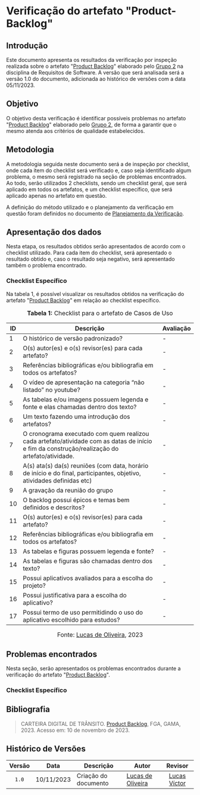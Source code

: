# Verificação do artefato "Product-Backlog"

## Introdução

Este documento apresenta os resultados da verificação por inspeção realizada sobre o artefato "[Product Backlog](https://requisitos-de-software.github.io/2023.2-Carteira_Digital_de_Transito/modelagem/agil/backlog/)" elaborado pelo [Grupo 2](https://requisitos-de-software.github.io/2023.2-Carteira_Digital_de_Transito/) na disciplina de Requisitos de Software. A versão que será analisada será a versão 1.0 do documento, adicionada ao histórico de versões com a data 05/11/2023.

## Objetivo

O objetivo desta verificação é identificar possíveis problemas no artefato "[Product Backlog](https://requisitos-de-software.github.io/2023.2-Carteira_Digital_de_Transito/modelagem/agil/backlog/)" elaborado pelo [Grupo 2](https://requisitos-de-software.github.io/2023.2-Carteira_Digital_de_Transito/), de forma a garantir que o mesmo atenda aos critérios de qualidade estabelecidos.

## Metodologia

A metodologia seguida neste documento será a de inspeção por checklist, onde cada item do checklist será verificado e, caso seja identificado algum problema, o mesmo será registrado na seção de problemas encontrados. Ao todo, serão utilizados 2 checklists, sendo um checklist geral, que será aplicado em todos os artefatos, e um checklist específico, que será aplicado apenas no artefato em questão.

A definição do método utilizado e o planejamento da verificação em questão foram definidos no documento de [Planejamento da Verificação](https://github.com/Requisitos-de-Software/2023.2-Economia-DF/blob/main/docs/verificacao/Grupo-02/Entrega-03/planejamento-verificacao-e3-grupo2.md).


## Apresentação dos dados

Nesta etapa, os resultados obtidos serão apresentados de acordo com o checklist utilizado. Para cada item do checklist, será apresentado o resultado obtido e, caso o resultado seja negativo, será apresentado também o problema encontrado.


### Checklist Específico

Na tabela 1, é possível visualizar os resultados obtidos na verificação do artefato "[Product Backlog](https://requisitos-de-software.github.io/2023.2-Carteira_Digital_de_Transito/modelagem/agil/backlog/)" em relação ao checklist específico.

<div align="center">
<font size="3"><p style="text-align: center"><b>Tabela 1:</b> Checklist para o artefato de Casos de Uso</p></font>


<table>
  <thead>
    <tr>
      <th>ID</th>
      <th>Descrição</th>
      <th>Avaliação</th>
    </tr>
  </thead>
  <tbody>
    <tr>
      <td>1</td>
      <td>O histórico de versão padronizado?</td>
      <td>-</td>
    </tr>
    <tr>
      <td>2</td>
      <td>O(s) autor(es) e o(s) revisor(es) para cada artefato?	</td>
      <td>-</td>
    </tr>
    <tr>
      <td>3</td>
      <td>Referências bibliográficas e/ou bibliografia em todos os artefatos?	</td>
      <td>-</td>
    </tr>
    <tr>
      <td>4</td>
      <td>O vídeo de apresentação na categoria “não listado” no youtube?</td>
      <td>-</td>
    </tr>
    <tr>
      <td>5</td>
      <td>As tabelas e/ou imagens possuem legenda e fonte e elas chamadas dentro dos texto?</td>
      <td>-</td>
    </tr>
    <tr>
      <td>6</td>
      <td>Um texto fazendo uma introdução dos artefatos?</td>
      <td>-</td>
    </tr>
    <tr>
      <td>7</td>
      <td>O cronograma executado com quem realizou cada artefato/atividade com as datas de início e fim da construção/realização do artefato/atividade.</td>
      <td>-</td>
    </tr>
    <tr>
      <td>8</td>
      <td>A(s) ata(s) da(s) reuniões (com data, horário de início e do final, participantes, objetivo, atividades definidas etc)</td>
      <td>-</td>
    </tr>
    <tr>
      <td>9</td>
      <td>	A gravação da reunião do grupo</td>
      <td>-</td>
    </tr>
    <tr>
      <td>10</td>
      <td>O backlog possui épicos e temas bem definidos e descritos?</td>
      <td>-</td>
    </tr>
    <tr>
      <td>11</td>
      <td>O(s) autor(es) e o(s) revisor(es) para cada artefato?</td>
      <td>-</td>
    </tr>
    <tr>
      <td>12</td>
      <td>Referências bibliográficas e/ou bibliografia em todos os artefatos?	</td>
      <td>-</td>
    </tr>
    <tr>
      <td>13</td>
      <td>As tabelas e figuras possuem legenda e fonte?	</td>
      <td>-</td>
    </tr>
    <tr>
      <td>14</td>
      <td>As tabelas e figuras são chamadas dentro dos texto?	</td>
      <td>-</td>
    </tr>
    <tr>
      <td>15</td>
      <td>Possui aplicativos avaliados para a escolha do projeto?	</td>
      <td>-</td>
    </tr>
    <tr>
      <td>16</td>
      <td>Possui justificativa para a escolha do aplicativo?	</td>
      <td>-</td>
    </tr>
    <tr>
      <td>17</td>
      <td>Possui termo de uso permitidindo o uso do aplicativo escolhido para estudos?	</td>
      <td>-</td>
    </tr>
    <tr>

  </tbody>
</table>

<font size="3"><p style="text-align: center">Fonte: <a href="https://github.com/LucasOliveiraDiasMarquesFerreira">Lucas de Oliveira</a>, 2023</p></font>
</div>


## Problemas encontrados

Nesta seção, serão apresentados os problemas encontrados durante a verificação do artefato "[Product Backlog](https://requisitos-de-software.github.io/2023.2-Carteira_Digital_de_Transito/modelagem/agil/backlog/)".

### Checklist Específico


## Bibliografia
>

> CARTEIRA DIGITAL DE TRÂNSITO. [Product Backlog](https://requisitos-de-software.github.io/2023.2-Carteira_Digital_de_Transito/modelagem/agil/backlog/), FGA, GAMA, 2023. Acesso em: 10 de novembro de 2023.

## Histórico de Versões

| Versão | Data   | Descrição     | Autor     |  Revisor        |
| :----: | ------ | ------------- | --------- | :-------------: |
| `1.0`  | 10/11/2023 | Criação do documento  | [Lucas de Oliveira](https://github.com/LucasOliveiraDiasMarquesFerreira)| [Lucas Víctor]() |
